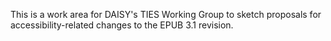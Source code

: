 This is a work area for DAISY's TIES Working Group to sketch proposals for accessibility-related changes to the EPUB 3.1 revision.

